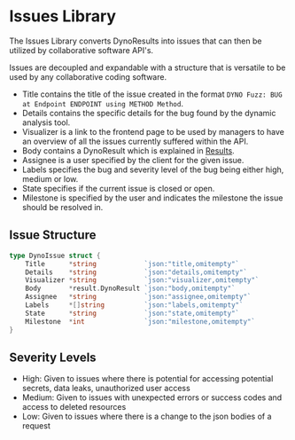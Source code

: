 # Issues Library 
The Issues Library converts DynoResults into issues that can then be utilized by collaborative software API's. 

Issues are decoupled and expandable with a structure that is versatile to be used by any collaborative coding software. 

- Title contains the title of the issue created in the format `DYNO Fuzz: BUG at Endpoint ENDPOINT using METHOD Method`. 
- Details contains the specific details for the bug found by the dynamic analysis tool. 
- Visualizer is a link to the frontend page to be used by managers to have an overview of all the issues currently suffered within the API. 
- Body contains a DynoResult which is explained in [Results](../result/README.md). 
- Assignee is a user specified by the client for the given issue. 
- Labels specifies the bug and severity level of the bug being either high, medium or low. 
- State specifies if the current issue is closed or open. 
- Milestone is specified by the user and indicates the milestone the issue should be resolved in. 

## Issue Structure 

```go
type DynoIssue struct {
	Title      *string            `json:"title,omitempty"`
	Details    *string            `json:"details,omitempty"`
	Visualizer *string            `json:"visualizer,omitempty"`
	Body       *result.DynoResult `json:"body,omitempty"`
	Assignee   *string            `json:"assignee,omitempty"`
	Labels     *[]string          `json:"labels,omitempty"`
	State      *string            `json:"state,omitempty"`
	Milestone  *int               `json:"milestone,omitempty"`
}
```

## Severity Levels 
- High: Given to issues where there is potential for accessing potential secrets, data leaks, unauthorized user access
- Medium: Given to issues with unexpected errors or success codes and access to deleted resources
- Low: Given to issues where there is a change to the json bodies of a request
